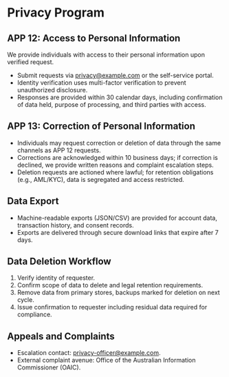# Privacy Program

## APP 12: Access to Personal Information
We provide individuals with access to their personal information upon verified request.
- Submit requests via privacy@example.com or the self-service portal.
- Identity verification uses multi-factor verification to prevent unauthorized disclosure.
- Responses are provided within 30 calendar days, including confirmation of data held, purpose of processing, and third parties with access.

## APP 13: Correction of Personal Information
- Individuals may request correction or deletion of data through the same channels as APP 12 requests.
- Corrections are acknowledged within 10 business days; if correction is declined, we provide written reasons and complaint escalation steps.
- Deletion requests are actioned where lawful; for retention obligations (e.g., AML/KYC), data is segregated and access restricted.

## Data Export
- Machine-readable exports (JSON/CSV) are provided for account data, transaction history, and consent records.
- Exports are delivered through secure download links that expire after 7 days.

## Data Deletion Workflow
1. Verify identity of requester.
2. Confirm scope of data to delete and legal retention requirements.
3. Remove data from primary stores, backups marked for deletion on next cycle.
4. Issue confirmation to requester including residual data required for compliance.

## Appeals and Complaints
- Escalation contact: privacy-officer@example.com.
- External complaint avenue: Office of the Australian Information Commissioner (OAIC).
